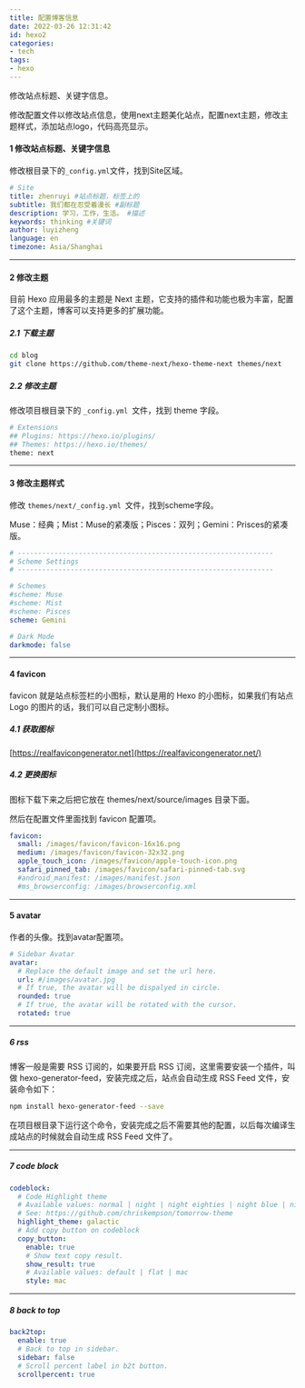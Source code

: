 ```yaml
---
title: 配置博客信息
date: 2022-03-26 12:31:42
id: hexo2
categories:
- tech
tags:
- hexo
---
```


修改站点标题、关键字信息。

修改配置文件以修改站点信息，使用next主题美化站点，配置next主题，修改主题样式，添加站点logo，代码高亮显示。

<!-- more -->



#### 1 修改站点标题、关键字信息

修改根目录下的`_config.yml`文件，找到Site区域。

```yaml
# Site
title: zhenruyi #站点标题，标签上的
subtitle: 我们都在忍受着漫长 #副标题
description: 学习，工作，生活。 #描述
keywords: thinking #关键词
author: luyizheng
language: en
timezone: Asia/Shanghai
```

---

#### 2 修改主题

目前 Hexo 应用最多的主题是 Next 主题，它支持的插件和功能也极为丰富，配置了这个主题，博客可以支持更多的扩展功能。

##### 2.1 下载主题

```bash
cd blog
git clone https://github.com/theme-next/hexo-theme-next themes/next
```

##### 2.2 修改主题

修改项目根目录下的 `_config.yml `文件，找到 theme 字段。

```bash
# Extensions
## Plugins: https://hexo.io/plugins/
## Themes: https://hexo.io/themes/
theme: next
```

---

#### 3 修改主题样式

修改 `themes/next/_config.yml `文件，找到scheme字段。

Muse：经典；Mist：Muse的紧凑版；Pisces：双列；Gemini：Prisces的紧凑版。

```yaml
# ---------------------------------------------------------------
# Scheme Settings
# ---------------------------------------------------------------

# Schemes
#scheme: Muse
#scheme: Mist
#scheme: Pisces
scheme: Gemini

# Dark Mode
darkmode: false
```

---

#### 4 favicon

favicon 就是站点标签栏的小图标，默认是用的 Hexo 的小图标，如果我们有站点 Logo 的图片的话，我们可以自己定制小图标。

##### 4.1 获取图标

[https://realfavicongenerator.net](https://realfavicongenerator.net/)

##### 4.2 更换图标

图标下载下来之后把它放在 themes/next/source/images 目录下面。

然后在配置文件里面找到 favicon 配置项。

```yaml
favicon:
  small: /images/favicon/favicon-16x16.png
  medium: /images/favicon/favicon-32x32.png
  apple_touch_icon: /images/favicon/apple-touch-icon.png
  safari_pinned_tab: /images/favicon/safari-pinned-tab.svg
  #android_manifest: /images/manifest.json
  #ms_browserconfig: /images/browserconfig.xml
```

---

#### 5 avatar

作者的头像。找到avatar配置项。

```yaml
# Sidebar Avatar
avatar:
  # Replace the default image and set the url here.
  url: #/images/avatar.jpg
  # If true, the avatar will be dispalyed in circle.
  rounded: true
  # If true, the avatar will be rotated with the cursor.
  rotated: true
```

---

##### 6 rss

博客一般是需要 RSS 订阅的，如果要开启 RSS 订阅，这里需要安装一个插件，叫做 hexo-generator-feed，安装完成之后，站点会自动生成 RSS Feed 文件，安装命令如下：

```bash
npm install hexo-generator-feed --save
```

在项目根目录下运行这个命令，安装完成之后不需要其他的配置，以后每次编译生成站点的时候就会自动生成 RSS Feed 文件了。

---

##### 7 code block

```yaml
codeblock:
  # Code Highlight theme
  # Available values: normal | night | night eighties | night blue | night bright | solarized | solarized dark | galactic
  # See: https://github.com/chriskempson/tomorrow-theme
  highlight_theme: galactic
  # Add copy button on codeblock
  copy_button:
    enable: true
    # Show text copy result.
    show_result: true
    # Available values: default | flat | mac
    style: mac
```

---

##### 8 back to top

```yaml
back2top:
  enable: true
  # Back to top in sidebar.
  sidebar: false
  # Scroll percent label in b2t button.
  scrollpercent: true
```

